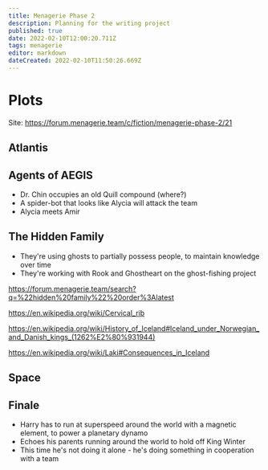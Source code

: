 ```yaml
---
title: Menagerie Phase 2
description: Planning for the writing project
published: true
date: 2022-02-10T12:00:20.711Z
tags: menagerie
editor: markdown
dateCreated: 2022-02-10T11:50:26.669Z
---
```


# Plots

Site: https://forum.menagerie.team/c/fiction/menagerie-phase-2/21

## Atlantis

## Agents of AEGIS

* Dr. Chin occupies an old Quill compound (where?)
* A spider-bot that looks like Alycia will attack the team
* Alycia meets Amir

## The Hidden Family

* They're using ghosts to partially possess people, to maintain knowledge over time
* They're working with Rook and Ghostheart on the ghost-fishing project

https://forum.menagerie.team/search?q=%22hidden%20family%22%20order%3Alatest

https://en.wikipedia.org/wiki/Cervical_rib

https://en.wikipedia.org/wiki/History_of_Iceland#Iceland_under_Norwegian_and_Danish_kings_(1262%E2%80%931944)

https://en.wikipedia.org/wiki/Laki#Consequences_in_Iceland

## Space

## Finale

* Harry has to run at superspeed around the world with a magnetic element, to power a planetary dynamo
* Echoes his parents running around the world to hold off King Winter
* This time he's not doing it alone - he's doing something in cooperation with a team

